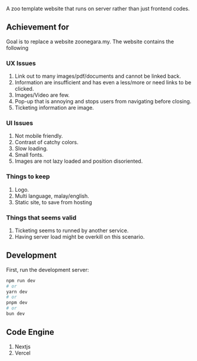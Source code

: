 A zoo template website that runs on server rather than just frontend codes.

## Achievement for

Goal is to replace a website zoonegara.my. The website contains the following 

### UX Issues
1. Link out to many images/pdf/documents and cannot be linked back.
2. Information are insufficient and has even a less/more or need links to be clicked.
3. Images/Video are few.
4. Pop-up that is annoying and stops users from navigating before closing.
5. Ticketing information are image.

### UI Issues
1. Not mobile friendly.
2. Contrast of catchy colors.
3. Slow loading.
4. Small fonts.
5. Images are not lazy loaded and position disoriented.

### Things to keep
1. Logo.
2. Multi language, malay/english.
3. Static site, to save from hosting

### Things that seems valid
1. Ticketing seems to runned by another service.
2. Having server load might be overkill on this scenario.

## Development

First, run the development server:

```bash
npm run dev
# or
yarn dev
# or
pnpm dev
# or
bun dev
```

## Code Engine

1. Nextjs
2. Vercel
